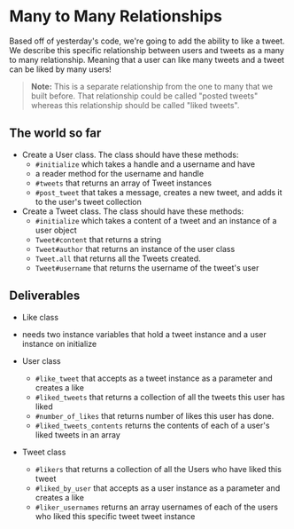 # Many to Many Relationships

Based off of yesterday's code, we're going to add the ability to like a tweet. We describe this specific relationship between users and tweets as a many to many relationship. Meaning that a user can like many tweets and a tweet can be liked by many users!

> **Note:** This is a separate relationship from the one to many that we built before. That relationship could be called "posted tweets" whereas this relationship should be called "liked tweets".

## The world so far

* Create a User class. The class should have these methods:
  * `#initialize` which takes a handle and a username and have
  * a reader method for the username and handle
  * `#tweets` that returns an array of Tweet instances
  * `#post_tweet` that takes a message, creates a new tweet, and adds it to the user's tweet collection
* Create a Tweet class. The class should have these methods:
  * `#initialize` which takes a content of a tweet and an instance of a user object
  * `Tweet#content` that returns a string
  * `Tweet#author` that returns an instance of the user class
  * `Tweet.all` that returns all the Tweets created.
  * `Tweet#username` that returns the username of the tweet's user


## Deliverables

 * Like class
  * needs two instance variables that hold a tweet instance and a user instance on initialize

* User class
  * `#like_tweet` that accepts as a tweet instance as a parameter and creates a like
  * `#liked_tweets` that returns a collection of all the tweets this user has liked
  * `#number_of_likes` that returns number of likes this user has done.
  * `#liked_tweets_contents` returns the contents of each of a user's liked tweets in an array

* Tweet class
  * `#likers` that returns a collection of all the Users who have liked this tweet
  * `#liked_by_user` that accepts as a user instance as a parameter and creates a like
  *  `#liker_usernames` returns an array usernames of each of the users who liked this specific tweet tweet instance

